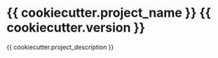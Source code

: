 # {{ cookiecutter.project_name }} {{ cookiecutter.version }}

{{ cookiecutter.project_description }}
